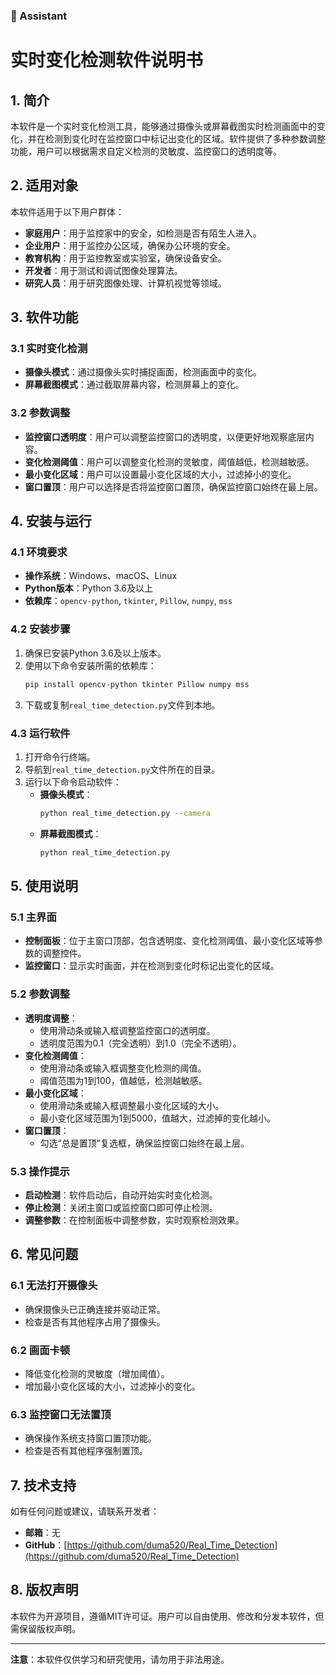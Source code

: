 ### 🤖 Assistant

# 实时变化检测软件说明书

## 1. 简介

本软件是一个实时变化检测工具，能够通过摄像头或屏幕截图实时检测画面中的变化，并在检测到变化时在监控窗口中标记出变化的区域。软件提供了多种参数调整功能，用户可以根据需求自定义检测的灵敏度、监控窗口的透明度等。

## 2. 适用对象

本软件适用于以下用户群体：

- **家庭用户**：用于监控家中的安全，如检测是否有陌生人进入。
- **企业用户**：用于监控办公区域，确保办公环境的安全。
- **教育机构**：用于监控教室或实验室，确保设备安全。
- **开发者**：用于测试和调试图像处理算法。
- **研究人员**：用于研究图像处理、计算机视觉等领域。

## 3. 软件功能

### 3.1 实时变化检测
- **摄像头模式**：通过摄像头实时捕捉画面，检测画面中的变化。
- **屏幕截图模式**：通过截取屏幕内容，检测屏幕上的变化。

### 3.2 参数调整
- **监控窗口透明度**：用户可以调整监控窗口的透明度，以便更好地观察底层内容。
- **变化检测阈值**：用户可以调整变化检测的灵敏度，阈值越低，检测越敏感。
- **最小变化区域**：用户可以设置最小变化区域的大小，过滤掉小的变化。
- **窗口置顶**：用户可以选择是否将监控窗口置顶，确保监控窗口始终在最上层。

## 4. 安装与运行

### 4.1 环境要求
- **操作系统**：Windows、macOS、Linux
- **Python版本**：Python 3.6及以上
- **依赖库**：`opencv-python`, `tkinter`, `Pillow`, `numpy`, `mss`

### 4.2 安装步骤
1. 确保已安装Python 3.6及以上版本。
2. 使用以下命令安装所需的依赖库：
   ```bash
   pip install opencv-python tkinter Pillow numpy mss
   ```
3. 下载或复制`real_time_detection.py`文件到本地。

### 4.3 运行软件
1. 打开命令行终端。
2. 导航到`real_time_detection.py`文件所在的目录。
3. 运行以下命令启动软件：
   - **摄像头模式**：
     ```bash
     python real_time_detection.py --camera
     ```
   - **屏幕截图模式**：
     ```bash
     python real_time_detection.py
     ```

## 5. 使用说明

### 5.1 主界面
- **控制面板**：位于主窗口顶部，包含透明度、变化检测阈值、最小变化区域等参数的调整控件。
- **监控窗口**：显示实时画面，并在检测到变化时标记出变化的区域。

### 5.2 参数调整
- **透明度调整**：
  - 使用滑动条或输入框调整监控窗口的透明度。
  - 透明度范围为0.1（完全透明）到1.0（完全不透明）。
- **变化检测阈值**：
  - 使用滑动条或输入框调整变化检测的阈值。
  - 阈值范围为1到100，值越低，检测越敏感。
- **最小变化区域**：
  - 使用滑动条或输入框调整最小变化区域的大小。
  - 最小变化区域范围为1到5000，值越大，过滤掉的变化越小。
- **窗口置顶**：
  - 勾选“总是置顶”复选框，确保监控窗口始终在最上层。

### 5.3 操作提示
- **启动检测**：软件启动后，自动开始实时变化检测。
- **停止检测**：关闭主窗口或监控窗口即可停止检测。
- **调整参数**：在控制面板中调整参数，实时观察检测效果。

## 6. 常见问题

### 6.1 无法打开摄像头
- 确保摄像头已正确连接并驱动正常。
- 检查是否有其他程序占用了摄像头。

### 6.2 画面卡顿
- 降低变化检测的灵敏度（增加阈值）。
- 增加最小变化区域的大小，过滤掉小的变化。

### 6.3 监控窗口无法置顶
- 确保操作系统支持窗口置顶功能。
- 检查是否有其他程序强制置顶。

## 7. 技术支持

如有任何问题或建议，请联系开发者：
- **邮箱**：无
- **GitHub**：[https://github.com/duma520/Real_Time_Detection](https://github.com/duma520/Real_Time_Detection)

## 8. 版权声明

本软件为开源项目，遵循MIT许可证。用户可以自由使用、修改和分发本软件，但需保留版权声明。

---

**注意**：本软件仅供学习和研究使用，请勿用于非法用途。
